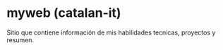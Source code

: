 # myweb (catalan-it)
Sitio que contiene información de mis habilidades tecnicas, proyectos y resumen.
